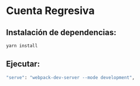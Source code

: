 # Cuenta Regresiva

## Instalación de dependencias:

```bash
yarn install
```

## Ejecutar:

```bash
"serve": "webpack-dev-server --mode development",
```